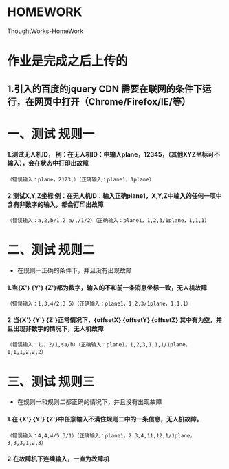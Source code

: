 # HOMEWORK
ThoughtWorks-HomeWork

# 作业是完成之后上传的

## 1.引入的百度的jquery CDN 需要在联网的条件下运行，在网页中打开（Chrome/Firefox/IE/等）

# 一、测试 规则一

#### 1.测试无人机ID， 例：在无人机ID：中输入plane，12345，（其他XYZ坐标可不输入），会在状态中打印出故障
	（错误输入：plane，2123,）（正确输入：plane1，1plane）
  
#### 2.测试X,Y,Z坐标  例：在无人机ID：输入正确plane1，X,Y,Z中输入的任何一项中含有非数字的输入，都会打印出故障
	（错误输入：a,2,b/1,2,a/,/1/2）（正确输入：plane1，1,2,3/1plane，1,1,1）	

# 二、测试 规则二
* 在规则一正确的条件下，并且没有出现故障
 #### 1.当{X'} {Y'} {Z'}都为数字，输入的不和前一条消息坐标一致，无人机故障
	（错误输入：1,3,4/2,3,5）（正确输入：plane1，1,2,3/1plane，1,1,1）

#### 2.当{X'} {Y'} {Z'}正常情况下，{offsetX} {offsetY} {offsetZ} 其中有为空，并且出现非数字的情况下，无人机故障
	（错误输入：1，，2/1,sa/b）（正确输入：plane1，1,2,3,1,1,1/1plane，1,1,1,2,2,2）
	
# 三、测试 规则三
* 在规则一和规则二都正确的情况下，并且没有出现故障
#### 1.在 {X'} {Y'} {Z'}中任意输入不满住规则二中的一条信息，无人机故障。
	（错误输入：4,4,4/5,3/1）（正确输入：plane1，2,3,4,11,12,1/1plane，3,3,3,1,2,3）
#### 2.在故障机下连续输入，一直为故障机

